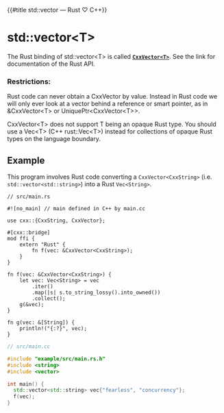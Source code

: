 {{#title std::vector<T> — Rust ♡ C++}}
# std::vector\<T\>

The Rust binding of std::vector\<T\> is called **[`CxxVector<T>`]**. See the
link for documentation of the Rust API.

[`CxxVector<T>`]: https://docs.rs/cxx/*/cxx/struct.CxxVector.html

### Restrictions:

Rust code can never obtain a CxxVector by value. Instead in Rust code we will
only ever look at a vector behind a reference or smart pointer, as in
&CxxVector\<T\> or UniquePtr\<CxxVector\<T\>\>.

CxxVector\<T\> does not support T being an opaque Rust type. You should use a
Vec\<T\> (C++ rust::Vec\<T\>) instead for collections of opaque Rust types on
the language boundary.

## Example

This program involves Rust code converting a `CxxVector<CxxString>` (i.e.
`std::vector<std::string>`) into a Rust `Vec<String>`.

```rust,noplayground
// src/main.rs

#![no_main] // main defined in C++ by main.cc

use cxx::{CxxString, CxxVector};

#[cxx::bridge]
mod ffi {
    extern "Rust" {
        fn f(vec: &CxxVector<CxxString>);
    }
}

fn f(vec: &CxxVector<CxxString>) {
    let vec: Vec<String> = vec
        .iter()
        .map(|s| s.to_string_lossy().into_owned())
        .collect();
    g(&vec);
}

fn g(vec: &[String]) {
    println!("{:?}", vec);
}
```

```cpp
// src/main.cc

#include "example/src/main.rs.h"
#include <string>
#include <vector>

int main() {
  std::vector<std::string> vec{"fearless", "concurrency"};
  f(vec);
}
```
